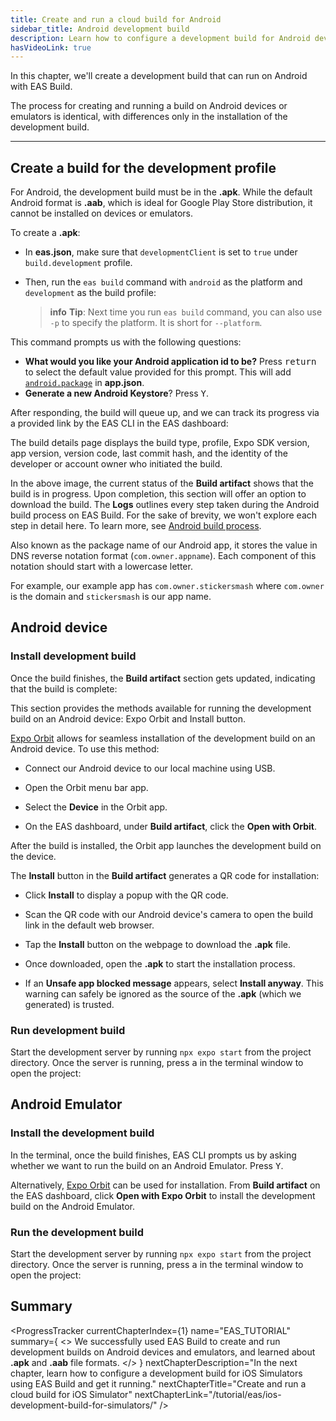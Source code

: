 ```yaml
---
title: Create and run a cloud build for Android
sidebar_title: Android development build
description: Learn how to configure a development build for Android devices and emulators using EAS Build.
hasVideoLink: true
---
```


In this chapter, we'll create a development build that can run on Android with EAS Build.

The process for creating and running a build on Android devices or emulators is identical, with differences only in the installation of the development build.

---

## Create a build for the development profile

For Android, the development build must be in the **.apk**. While the default Android format is **.aab**, which is ideal for Google Play Store distribution, it cannot be installed on devices or emulators.

To create a **.apk**:

- In **eas.json**, make sure that `developmentClient` is set to `true` under `build.development` profile.
- Then, run the `eas build` command with `android` as the platform and `development` as the build profile:

  

  > **info** **Tip**: Next time you run `eas build` command, you can also use `-p` to specify the platform. It is short for `--platform`.

This command prompts us with the following questions:

- **What would you like your Android application id to be?** Press <kbd>return</kbd> to select the default value provided for this prompt. This will add [`android.package`](/versions/latest/config/app/#package) in **app.json**.
- **Generate a new Android Keystore**? Press <kbd>Y</kbd>.

After responding, the build will queue up, and we can track its progress via a provided link by the EAS CLI in the EAS dashboard:

The build details page displays the build type, profile, Expo SDK version, app version, version code, last commit hash, and the identity of the developer or account owner who initiated the build.

In the above image, the current status of the **Build artifact** shows that the build is in progress. Upon completion, this section will offer an option to download the build. The **Logs** outlines every step taken during the Android build process on EAS Build. For the sake of brevity, we won't explore each step in detail here. To learn more, see [Android build process](/build-reference/android-builds/).

Also known as the package name of our Android app, it stores the value in DNS reverse notation format (`com.owner.appname`). Each component of this notation should start with a lowercase letter.

For example, our example app has `com.owner.stickersmash` where `com.owner` is the domain and `stickersmash` is our app name.

## Android device

### Install development build

Once the build finishes, the **Build artifact** section gets updated, indicating that the build is complete:

This section provides the methods available for running the development build on an Android device: Expo Orbit and Install button.

[Expo Orbit](https://expo.dev/orbit) allows for seamless installation of the development build on an Android device. To use this method:

- Connect our Android device to our local machine using USB.
- Open the Orbit menu bar app.
- Select the **Device** in the Orbit app.

- On the EAS dashboard, under **Build artifact**, click the **Open with Orbit**.

After the build is installed, the Orbit app launches the development build on the device.

<Collapsible summary="Alternate: Use the Install button and QR code">

The **Install** button in the **Build artifact** generates a QR code for installation:

- Click **Install** to display a popup with the QR code.

- Scan the QR code with our Android device's camera to open the build link in the default web browser.
- Tap the **Install** button on the webpage to download the **.apk** file.
- Once downloaded, open the **.apk** to start the installation process.
- If an **Unsafe app blocked message** appears, select **Install anyway**. This warning can safely be ignored as the source of the **.apk** (which we generated) is trusted.

</Collapsible>

### Run development build

Start the development server by running `npx expo start` from the project directory. Once the server is running, press <kbd>a</kbd> in the terminal window to open the project:

## Android Emulator

### Install the development build

In the terminal, once the build finishes, EAS CLI prompts us by asking whether we want to run the build on an Android Emulator. Press <kbd>Y</kbd>.

<Collapsible summary="Alternate: Use Expo Orbit">

Alternatively, [Expo Orbit](/build/orbit/) can be used for installation. From **Build artifact** on the EAS dashboard, click **Open with Expo Orbit** to install the development build on the Android Emulator.

</Collapsible>

### Run the development build

Start the development server by running `npx expo start` from the project directory. Once the server is running, press <kbd>a</kbd> in the terminal window to open the project:

## Summary

<ProgressTracker
  currentChapterIndex={1}
  name="EAS_TUTORIAL"
  summary={
    <>
      We successfully used EAS Build to create and run development builds on Android devices and
      emulators, and learned about <strong>.apk</strong> and <strong>.aab</strong> file formats.
    </>
  }
  nextChapterDescription="In the next chapter, learn how to configure a development build for iOS Simulators using EAS Build and get it running."
  nextChapterTitle="Create and run a cloud build for iOS Simulator"
  nextChapterLink="/tutorial/eas/ios-development-build-for-simulators/"
/>